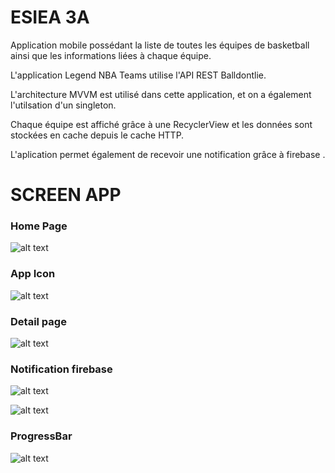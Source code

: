 # ESIEA 3A
Application mobile possédant la liste de toutes les équipes de basketball ainsi que les informations liées à chaque équipe.

L'application Legend NBA Teams utilise l'API REST Balldontlie. 

L'architecture MVVM est utilisé dans cette application, et on a également l'utilsation d'un singleton.

Chaque équipe est affiché grâce à une RecyclerView et les données sont stockées en cache depuis le cache HTTP.

L'aplication permet également de recevoir une notification grâce à firebase .

# SCREEN APP

### Home Page ###

![alt text](https://github.com/bniakate/AppNBA/blob/master/app/src/main/res/drawable/img1.jpg?raw=true)

### App Icon ###

![alt text](https://github.com/bniakate/AppNBA/blob/master/app/src/main/res/drawable/img2.jpg?raw=true)

### Detail page ###

![alt text](https://github.com/bniakate/AppNBA/blob/master/app/src/main/res/drawable/img3.jpg?raw=true)

### Notification firebase ###

![alt text](https://github.com/bniakate/AppNBA/blob/master/app/src/main/res/drawable/img4.jpg?raw=true)

![alt text](https://github.com/bniakate/AppNBA/blob/master/app/src/main/res/drawable/img5.jpg?raw=true)

### ProgressBar ###

![alt text](https://github.com/bniakate/AppNBA/blob/master/app/src/main/res/drawable/img6.jpg?raw=true)
